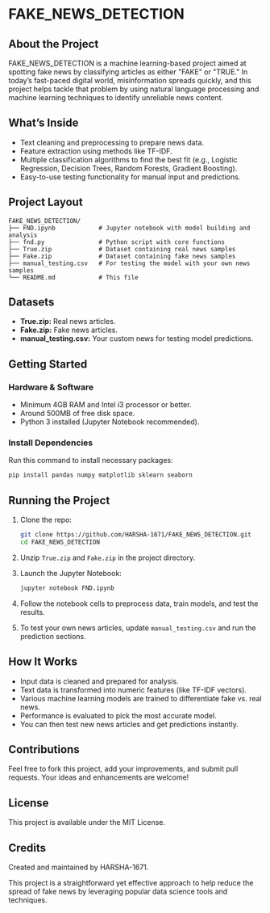 # FAKE_NEWS_DETECTION

## About the Project

FAKE_NEWS_DETECTION is a machine learning-based project aimed at spotting fake news by classifying articles as either "FAKE" or "TRUE." In today’s fast-paced digital world, misinformation spreads quickly, and this project helps tackle that problem by using natural language processing and machine learning techniques to identify unreliable news content.

## What’s Inside

- Text cleaning and preprocessing to prepare news data.
- Feature extraction using methods like TF-IDF.
- Multiple classification algorithms to find the best fit (e.g., Logistic Regression, Decision Trees, Random Forests, Gradient Boosting).
- Easy-to-use testing functionality for manual input and predictions.

## Project Layout

```
FAKE_NEWS_DETECTION/
├── FND.ipynb            # Jupyter notebook with model building and analysis
├── fnd.py               # Python script with core functions
├── True.zip             # Dataset containing real news samples
├── Fake.zip             # Dataset containing fake news samples
├── manual_testing.csv   # For testing the model with your own news samples
└── README.md            # This file
```

## Datasets

- **True.zip:** Real news articles.
- **Fake.zip:** Fake news articles.
- **manual_testing.csv:** Your custom news for testing model predictions.

## Getting Started

### Hardware & Software

- Minimum 4GB RAM and Intel i3 processor or better.
- Around 500MB of free disk space.
- Python 3 installed (Jupyter Notebook recommended).

### Install Dependencies

Run this command to install necessary packages:

```bash
pip install pandas numpy matplotlib sklearn seaborn
```

## Running the Project

1. Clone the repo:

   ```bash
   git clone https://github.com/HARSHA-1671/FAKE_NEWS_DETECTION.git
   cd FAKE_NEWS_DETECTION
   ```

2. Unzip `True.zip` and `Fake.zip` in the project directory.

3. Launch the Jupyter Notebook:

   ```bash
   jupyter notebook FND.ipynb
   ```

4. Follow the notebook cells to preprocess data, train models, and test the results.

5. To test your own news articles, update `manual_testing.csv` and run the prediction sections.

## How It Works

- Input data is cleaned and prepared for analysis.
- Text data is transformed into numeric features (like TF-IDF vectors).
- Various machine learning models are trained to differentiate fake vs. real news.
- Performance is evaluated to pick the most accurate model.
- You can then test new news articles and get predictions instantly.

## Contributions

Feel free to fork this project, add your improvements, and submit pull requests. Your ideas and enhancements are welcome!

## License

This project is available under the MIT License.

## Credits

Created and maintained by HARSHA-1671.

This project is a straightforward yet effective approach to help reduce the spread of fake news by leveraging popular data science tools and techniques.
